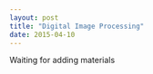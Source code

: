 ```yaml
---
layout: post
title: "Digital Image Processing" 
date: 2015-04-10
---
```


Waiting for adding materials
